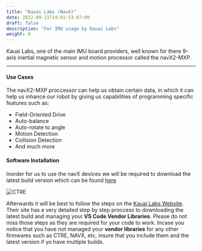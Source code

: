 ```yaml
---
title: "Kauai Labs (NavX)"
date: 2022-09-21T14:01:53-07:00
draft: false
description: "For IMU usage by Kauai Labs"
weight: 0
---
```


Kauai Labs, one of the main IMU board providers, well known for there 9-axis inertial magnetic sensor and motion processor called the navX2-MXP. 

---

#### Use Cases
The navX2-MXP proccessor can help us obtain certain data, in which it can help us inhance our robot by giving us capabilities of programming specific features such as:

* Field-Oriented Drive
* Auto-balance
* Auto-rotate to angle
* Motion Detection
* Collision Detection
* And much more


#### Software Installation
Inorder for us to use the navX devices we will be required to download the latest build version which can be found [here](https://pdocs.kauailabs.com/navx-mxp/software/roborio-libraries/java/) 

![CTRE](/gifs/robotconfig/navx.jpg?classes=border,shadow)

Afterwards it will be best to follow the steps on the [Kauai Labs Website](https://pdocs.kauailabs.com/navx-mxp/software/roborio-libraries/java/). Their site has a very detailed step by step proccess to downloading the latest build and managing your **VS Code Vendor Libraries**. Please do not miss those steps as they are required for your code to work. Incase you notice that you have not managed your **vendor libraries** for any other firmwares such as CTRE, NAVX, etc, insure that you include them and the latest version if yo have multiple builds.
